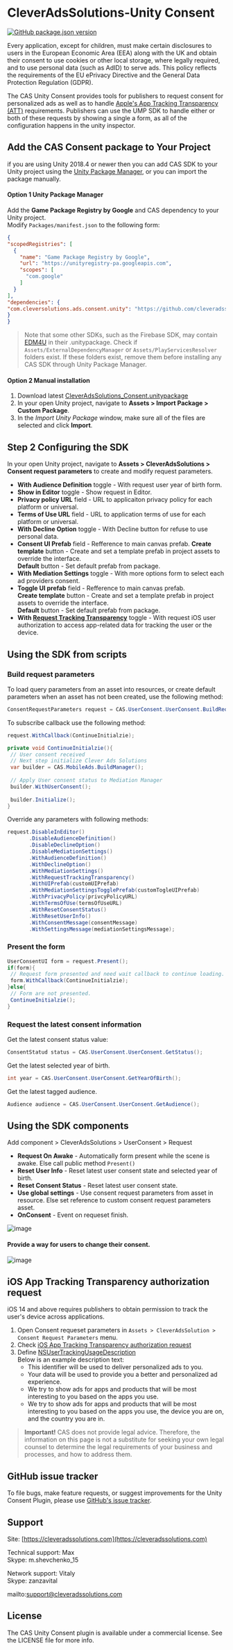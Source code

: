 # CleverAdsSolutions-Unity Consent
[![GitHub package.json version](https://img.shields.io/github/package-json/v/cleveradssolutions/CAS-Unity-Consent?label=Unity%20Package)](https://github.com/cleveradssolutions/CAS-Unity/releases/latest)  

Every application, except for children, must make certain disclosures to users in the European Economic Area (EEA) along with the UK and obtain their consent to use cookies or other local storage, where legally required, and to use personal data (such as AdID) to serve ads. This policy reflects the requirements of the EU ePrivacy Directive and the General Data Protection Regulation (GDPR).  

The CAS Unity Consent provides tools for publishers to request consent for personalized ads as well as to handle [Apple's App Tracking Transparency (ATT)](https://developer.apple.com/documentation/apptrackingtransparency) requirements. Publishers can use the UMP SDK to handle either or both of these requests by showing a single a form, as all of the configuration happens in the unity inspector.

## Add the CAS Consent package to Your Project
if you are using Unity 2018.4 or newer then you can add CAS SDK to your Unity project using the [Unity Package Manager](https://docs.unity3d.com/Manual/upm-ui.html), or you can import the package manually.

#### Option 1 Unity Package Manager
Add the **Game Package Registry by Google**  and CAS dependency to your Unity project.  
Modify `Packages/manifest.json`  to the following form:
```json
{
"scopedRegistries": [
  {
    "name": "Game Package Registry by Google",
    "url": "https://unityregistry-pa.googleapis.com",
    "scopes": [
      "com.google"
    ]
  }
],
"dependencies": {
"com.cleversolutions.ads.consent.unity": "https://github.com/cleveradssolutions/CAS-Unity-Consent.git#1.2.2"
}
}
```
> Note that some other SDKs, such as the Firebase SDK, may contain [EDM4U](https://github.com/googlesamples/unity-jar-resolver) in their .unitypackage. Check if `Assets/ExternalDependencyManager` or `Assets/PlayServicesResolver` folders exist. If these folders exist, remove them before installing any CAS SDK through Unity Package Manager.

#### Option 2 Manual installation
1. Download latest [CleverAdsSolutions_Consent.unitypackage](https://github.com/cleveradssolutions/CAS-Unity-Consent/releases/latest)
2. In your open Unity project, navigate to **Assets > Import Package > Custom Package**.
3. In the *Import Unity Package* window, make sure all of the files are selected and click **Import**.

## Step 2 Configuring the SDK
In your open Unity project, navigate to **Assets > CleverAdsSolutions > Consent request parameters** to create and modify request parameters.

- **With Audience Definition** toggle - With request user year of birth form. 
- **Show in Editor** toggle - Show request in Editor.
- **Privacy policy URL** field - URL to applicaiton privacy policy for each platform or universal.
- **Terms of Use URL** field - URL to application terms of use for each platform or universal.
- **With Decline Option** toggle - With Decline button for refuse to use personal data. 
- **Consent UI Prefab** field - Refference to main canvas prefab.
**Create template** button - Create and set a template prefab in project assets to override the interface.  
**Default** button - Set default prefab from package.
- **With Mediation Settings** toggle - With more options form to select each ad providers consent.
- **Toggle UI prefab** field - Refference to main canvas prefab.  
**Create template** button - Create and set a template prefab in project assets to override the interface.  
**Default** button - Set default prefab from package.
- **With [Request Tracking Transparency](https://developer.apple.com/documentation/apptrackingtransparency)** toggle - With request iOS user authorization to access app-related data for tracking the user or the device.  

## Using the SDK from scripts
### Build request parameters
To load query parameters from an asset into resources, or create default parameters when an asset has not been created, use the following method: 
```csharp
ConsentRequestParameters request = CAS.UserConsent.UserConsent.BuildRequest();
```
To subscribe callback use the following method:
```csharp
request.WithCallback(ContinueInitialzie);

private void ContinueInitialzie(){
 // User consent received 
 // Next step initialize Clever Ads Solutions
 var builder = CAS.MobileAds.BuildManager();
 
 // Apply User consent status to Mediation Manager
 builder.WithUserConsent();
 
 builder.Initialize();
}
```
Override any parameters with following methods:
```csharp
request.DisableInEditor()
       .DisableAudienceDefinition()
       .DisableDeclineOption()
       .DisableMediationSettings()
       .WithAudienceDefinition()
       .WithDeclineOption()
       .WithMediationSettings()
       .WithRequestTrackingTransparency()
       .WithUIPrefab(customUIPrefab)
       .WithMediationSettingsTogglePrefab(customTogleUIPrefab)
       .WithPrivacyPolicy(privcyPolicyURL)
       .WithTermsOfUse(termsOfUseURL)
       .WithResetConsentStatus()
       .WithResetUserInfo()
       .WithConsentMessage(consentMessage)
       .WithSettingsMessage(mediationSettingsMessage);
```
### Present the form
```csharp
UserConsentUI form = request.Present();
if(form){
 // Request form presented and need wait callback to continue loading.
 form.WithCallback(ContinueInitialzie);
}else{
 // Form are not presented.
 ContinueInitialzie();
}
```
### Request the latest consent information
Get the latest consent status value:
```csharp
ConsentStatud status = CAS.UserConsent.UserConsent.GetStatus();
```
Get the latest selected year of birth.
```csharp
int year = CAS.UserConsent.UserConsent.GetYearOfBirth();
```
Get the latest tagged audience.
```csharp
Audience audience = CAS.UserConsent.UserConsent.GetAudience();
```

## Using the SDK components
Add component > CleverAdsSolutions > UserConsent > Request
- **Request On Awake** - Automatically form present while the scene is awake. Else call public method `Present()`
- **Reset User Info** - Reset latest user consent state and selected year of birth.
- **Reset Consent Status** - Reset latest user consent state.
- **Use global settings** - Use consent request parameters from asset in resource. Else set reference to custom consent request parameters asset.
- **OnConsent** - Event on requeset finish.

![image](https://user-images.githubusercontent.com/22005013/107220739-5fde5680-6a1b-11eb-87d0-8bca43a756a4.png)

#### Provide a way for users to change their consent.
![image](https://user-images.githubusercontent.com/22005013/107221407-47bb0700-6a1c-11eb-825d-3d0a2b500016.png)


## iOS App Tracking Transparency authorization request
iOS 14 and above requires publishers to obtain permission to track the user's device across applications.  

1. Open Consent requeset parameters in `Assets > CleverAdsSolution > Consent Request Parameters` menu.
2. Check [iOS App Tracking Transparency authorization request](https://developer.apple.com/documentation/apptrackingtransparency)
3. Define [NSUserTrackingUsageDescription](https://developer.apple.com/documentation/bundleresources/information_property_list/nsusertrackingusagedescription)  
Below is an example description text:
   - This identifier will be used to deliver personalized ads to you.
   - Your data will be used to provide you a better and personalized ad experience.
   - We try to show ads for apps and products that will be most interesting to you based on the apps you use.
   - We try to show ads for apps and products that will be most interesting to you based on the apps you use, the device you are on, and the country you are in.  

> **Important!** CAS does not provide legal advice. Therefore, the information on this page is not a substitute for seeking your own legal counsel to determine the legal requirements of your business and processes, and how to address them.

## GitHub issue tracker
To file bugs, make feature requests, or suggest improvements for the Unity Consent Plugin, please use [GitHub's issue tracker](https://github.com/cleveradssolutions/CAS-Unity-Consent/issues).

## Support
Site: [https://cleveradssolutions.com](https://cleveradssolutions.com)

Technical support: Max  
Skype: m.shevchenko_15  

Network support: Vitaly  
Skype: zanzavital  

mailto:support@cleveradssolutions.com  

## License
The CAS Unity Consent plugin is available under a commercial license. See the LICENSE file for more info.
